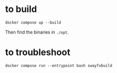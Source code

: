 # to build

```default
docker compose up --build
```

Then find the binaries in `./opt`.

# to troubleshoot

```default
docker compose run --entrypoint bash swayfxbuild
```
